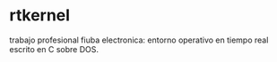 # rtkernel
trabajo profesional fiuba electronica: entorno operativo en tiempo real escrito en C sobre DOS.
